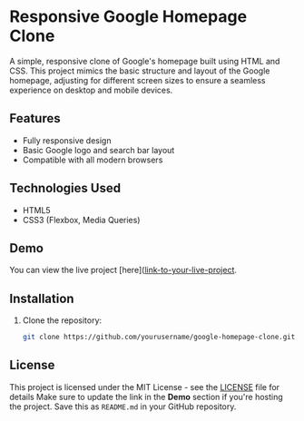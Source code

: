 # Responsive Google Homepage Clone

A simple, responsive clone of Google's homepage built using HTML and CSS. This project mimics the basic structure and layout of the Google homepage, adjusting for different screen sizes to ensure a seamless experience on desktop and mobile devices.

## Features
- Fully responsive design
- Basic Google logo and search bar layout
- Compatible with all modern browsers

## Technologies Used
- HTML5
- CSS3 (Flexbox, Media Queries)

## Demo

You can view the live project [here]([link-to-your-live-project](https://onthe-hellroad-600307.netlify.app/).

## Installation

1. Clone the repository:
   ```bash
   git clone https://github.com/yourusername/google-homepage-clone.git

## License

This project is licensed under the MIT License - see the [LICENSE](https://github.com/AndDevil/google-homepage/blob/main/LICENSE) file for details
Make sure to update the link in the **Demo** section if you're hosting the project. Save this as `README.md` in your GitHub repository.

